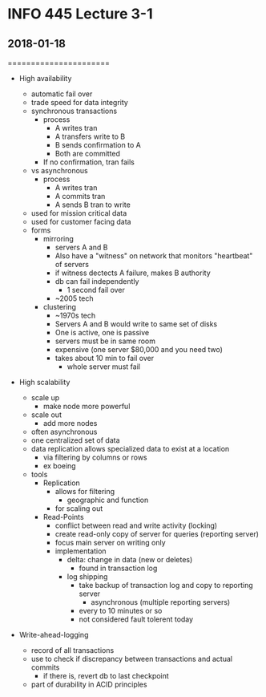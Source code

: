 # INFO 445 Lecture 3-1
## 2018-01-18
======================

- High availability
    - automatic fail over
    - trade speed for data integrity
    - synchronous transactions
        - process
            - A writes tran
            - A transfers write to B
            - B sends confirmation to A
            - Both are committed
        - If no confirmation, tran fails
    - vs asynchronous
        - process
            - A writes tran
            - A commits tran
            - A sends B tran to write
    - used for mission critical data
    - used for customer facing data
    - forms
        - mirroring
            - servers A and B
            - Also have a "witness" on network that monitors "heartbeat" of servers
            - if witness dectects A failure, makes B authority
            - db can fail independently
                - 1 second fail over
            - ~2005 tech
        - clustering
            - ~1970s tech
            - Servers A and B would write to same set of disks
            - One is active, one is passive
            - servers must be in same room
            - expensive (one server $80,000 and you need two)
            - takes about 10 min to fail over
                - whole server must fail

- High scalability
    - scale up
        - make node more powerful
    - scale out
        - add more nodes
    - often asynchronous
    - one centralized set of data
    - data replication allows specialized data to exist at a location
        - via filtering by columns or rows
        - ex boeing
    - tools
        - Replication
            - allows for filtering
                - geographic and function 
            - for scaling out
        - Read-Points
            - conflict between read and write activity (locking)
            - create read-only copy of server for queries (reporting server) 
            - focus main server on writing only
            - implementation
                - delta: change in data (new or deletes)
                    - found in transaction log
                - log shipping
                    - take backup of transaction log and copy to reporting server
                        - asynchronous (multiple reporting servers)
                    - every to 10 minutes or so
                    - not considered fault tolerent today


- Write-ahead-logging
    - record of all transactions
    - use to check if discrepancy between transactions and actual commits
        - if there is, revert db to last checkpoint
    - part of durability in ACID principles

